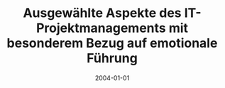 ---
abstract: ''
authors:
- Jasmin Tujar
date: '2004-01-01'
featured: false
links:
- name: Publik
  url: https://publik.tuwien.ac.at/showentry.php?ID=138828&lang=1
publication_types:
- '7'
publishDate: '2004-01-01'
title: Ausgewählte Aspekte des IT-Projektmanagements mit besonderem Bezug auf emotionale
  Führung
url_pdf: ''
---